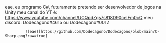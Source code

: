 eae, eu programo C#, futuramente pretendo ser desenvolvedor de jogos na Unity
meu canal do YT é: https://www.youtube.com/channel/UCQpdZgs7s818D90ceIFm0cQ
meu discord: Dodecágono#4615
                   ou
             Dodecágono#0012
             
             !(eae)[https://github.com/Dodecagono/Dodecagono/blob/main/C-Sharp.png?raw=true]
